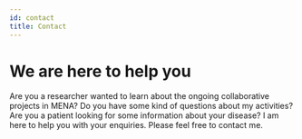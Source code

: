 ```yaml
---
id: contact
title: Contact
---
```


# We are here to help you

Are you a researcher wanted to learn about the ongoing collaborative projects in MENA? Do you have some kind of questions about my activities? Are you a patient looking for some information about your disease? 
I am here to help you with your enquiries.
Please feel free to contact me.
